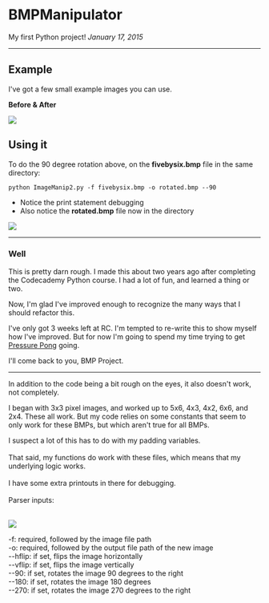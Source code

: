# BMPManipulator
My first Python project!
*January 17, 2015*

----

## Example

I've got a few small example images you can use.

**Before & After**

<img src=http://i.imgur.com/CatMypQ.png>


## Using it

To do the 90 degree rotation above, on the **fivebysix.bmp** file in the same directory:

```
python ImageManip2.py -f fivebysix.bmp -o rotated.bmp --90
```

- Notice the print statement debugging
- Also notice the **rotated.bmp** file now in the directory

<img src=http://i.imgur.com/LogwFBy.png>

----

### Well

This is pretty darn rough. I made this about two years ago after completing the Codecademy Python course. I had a lot of fun, and learned a thing or two.

Now, I'm glad I've improved enough to recognize the many ways that I should refactor this.

I've only got 3 weeks left at RC. I'm tempted to re-write this to show myself how I've improved. But for now I'm going to spend my time trying to get [Pressure Pong](https://github.com/reeddunkle/pressure_pong) going.

I'll come back to you, BMP Project.

----





In addition to the code being a bit rough on the eyes, it also doesn't work, not completely.








I began with 3x3 pixel images, and worked up to 5x6, 4x3, 4x2, 6x6, and 2x4. These all work. But my code relies on some constants that seem to only work for these BMPs, but which aren't true for all BMPs.

I suspect a lot of this has to do with my padding variables. <br />
 <br />
That said, my functions do work with these files, which means that my underlying logic works. <br />
 <br />
I have some extra printouts in there for debugging. <br />
 <br />
Parser inputs: <br />
 <br />
 
 <img src=http://i.imgur.com/ViD0gb9.png>
 
-f: required, followed by the image file path <br />
-o: required, followed by the output file path of the new image <br />
--hflip: if set, flips the image horizontally <br />
--vflip: if set, flips the image vertically <br />
--90: if set, rotates the image 90 degrees to the right <br />
--180: if set, rotates the image 180 degrees <br />
--270: if set, rotates the image 270 degrees to the right <br />
 <br />
